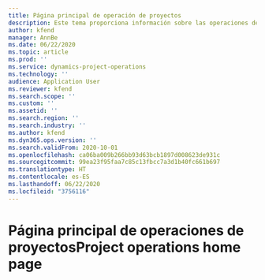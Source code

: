 ```yaml
---
title: Página principal de operación de proyectos
description: Este tema proporciona información sobre las operaciones de proyectos de Dynamics 365.
author: kfend
manager: AnnBe
ms.date: 06/22/2020
ms.topic: article
ms.prod: ''
ms.service: dynamics-project-operations
ms.technology: ''
audience: Application User
ms.reviewer: kfend
ms.search.scope: ''
ms.custom: ''
ms.assetid: ''
ms.search.region: ''
ms.search.industry: ''
ms.author: kfend
ms.dyn365.ops.version: ''
ms.search.validFrom: 2020-10-01
ms.openlocfilehash: ca06ba009b266bb93d63bcb1897d008623de931c
ms.sourcegitcommit: 99ea23f95faa7c85c13fbcc7a3d1b40fc661b697
ms.translationtype: HT
ms.contentlocale: es-ES
ms.lasthandoff: 06/22/2020
ms.locfileid: "3756116"
---
```

# <a name="project-operations-home-page"></a><span data-ttu-id="9f341-103">Página principal de operaciones de proyectos</span><span class="sxs-lookup"><span data-stu-id="9f341-103">Project operations home page</span></span>
